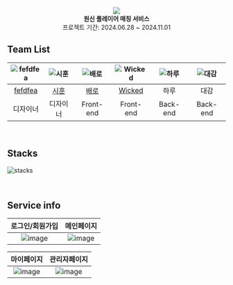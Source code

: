 <div align="center">
 <img src="https://github.com/user-attachments/assets/af33af76-9e7f-4928-ab18-06fe324ca505">
 <br>
<b>원신 플레이어 매칭 서비스</b><br>
 프로젝트 기간: 2024.06.28 ~ 2024.11.01
</div>

## Team List
|![fefdfea](https://avatars.githubusercontent.com/u/46808357?v=4)|![시훈](https://avatars.githubusercontent.com/u/111095268?v=4)|![배로](https://avatars.githubusercontent.com/u/35491206?v=4)|![Wicked](https://avatars.githubusercontent.com/u/77485397?v=4)|![하루](https://github.com/user-attachments/assets/19d33852-035f-45fb-8f83-5462111ca1e6)|![대감](https://github.com/user-attachments/assets/eb100113-4432-46a2-8ce3-bb9d7ae3bc9b)|
|:---:|:---:|:---:|:---:|:---:|:---:|
|[fefdfea](https://github.com/fefdfea1)|[시훈](https://github.com/lee-sihun)|[배로](https://github.com/BaeRoNuI)|[Wicked](https://github.com/Preasim)|하루|대감|
|디자이너|디자이너|Front-end|Front-end|Back-end|Back-end|

<br>

## Stacks

![stacks](https://github.com/user-attachments/assets/972a92d8-3a79-432e-9cda-c6da89771275)

<br>

## Service info

|로그인/회원가입|메인페이지|
|:---:|:---:|
|![image](https://github.com/user-attachments/assets/3b69baee-80cf-4231-9ea3-d249403cdafb)|![image](https://github.com/user-attachments/assets/469b06fb-f470-4696-938e-986038cf0579)|

|마이페이지|관리자페이지|
|:---:|:---:|
|![image](https://github.com/user-attachments/assets/db767882-4fb5-43a5-b5c0-4ae7868a5a9c)|![image](https://github.com/user-attachments/assets/cde419a6-d5ae-4125-88c5-995822439a06)|
